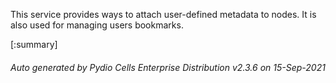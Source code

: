 






This service provides ways to attach user-defined metadata to nodes. It is also used for managing users bookmarks.

[:summary]

###### Auto generated by Pydio Cells Enterprise Distribution v2.3.6 on 15-Sep-2021
